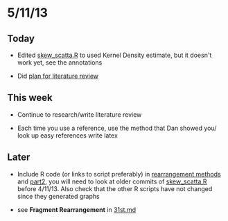 5/11/13
========================================================

Today
----

- Edited [skew_scatta.R](https://github.com/edwardchalstrey1/fragmented_genome_with_snps/blob/master/skew_scatta.R) to used Kernel Density estimate, but it doesn't work yet, see the annotations

- Did [plan for literature review](https://github.com/edwardchalstrey1/lit_review_snp_detection_calling/blob/master/lit_review_plan.md)

This week
----

- Continue to research/write literature review

- Each time you use a reference, use the method that Dan showed you/ look up easy references write latex

Later
-----

- Include R code (or links to script preferably) in [rearrangement methods](https://github.com/edwardchalstrey1/fragmented_genome_with_snps/blob/master/writeup/rearrangement_methods.md) and [part2](https://github.com/edwardchalstrey1/fragmented_genome_with_snps/blob/master/writeup/p2_rearrangement_methods.md), you will need to look at older commits of [skew_scatta.R](https://github.com/edwardchalstrey1/fragmented_genome_with_snps/blob/master/skew_scatta.R) before 4/11/13. Also check that the other R scripts have not changed since they generated graphs

- see **Fragment Rearrangement** in [31st.md](https://github.com/edwardchalstrey1/tsl_lab-book/blob/master/October_13/31:10:13.md)